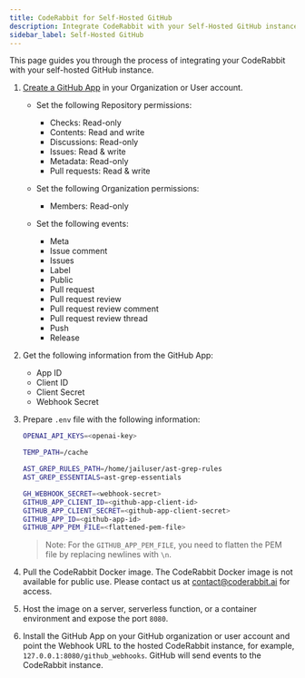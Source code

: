 ```yaml
---
title: CodeRabbit for Self-Hosted GitHub
description: Integrate CodeRabbit with your Self-Hosted GitHub instance.
sidebar_label: Self-Hosted GitHub
---
```


This page guides you through the process of integrating your CodeRabbit with your self-hosted GitHub instance.

1. [Create a GitHub App](https://docs.github.com/en/apps/creating-github-apps/registering-a-github-app/registering-a-github-app) in your Organization or User account.

    - Set the following Repository permissions:
        - Checks: Read-only
        - Contents: Read and write
        - Discussions: Read-only
        - Issues: Read & write
        - Metadata: Read-only
        - Pull requests: Read & write

    - Set the following Organization permissions:
        - Members: Read-only

    - Set the following events:
        - Meta
        - Issue comment
        - Issues
        - Label
        - Public
        - Pull request
        - Pull request review
        - Pull request review comment
        - Pull request review thread
        - Push
        - Release

2. Get the following information from the GitHub App:

    - App ID
    - Client ID
    - Client Secret
    - Webhook Secret

3. Prepare `.env` file with the following information:

    ```bash
    OPENAI_API_KEYS=<openai-key>

    TEMP_PATH=/cache

    AST_GREP_RULES_PATH=/home/jailuser/ast-grep-rules
    AST_GREP_ESSENTIALS=ast-grep-essentials

    GH_WEBHOOK_SECRET=<webhook-secret>
    GITHUB_APP_CLIENT_ID=<github-app-client-id>
    GITHUB_APP_CLIENT_SECRET=<github-app-client-secret>
    GITHUB_APP_ID=<github-app-id>
    GITHUB_APP_PEM_FILE=<flattened-pem-file>
    ```

    > Note: For the `GITHUB_APP_PEM_FILE`, you need to flatten the PEM file by replacing newlines with `\n`.

4. Pull the CodeRabbit Docker image. The CodeRabbit Docker image is not available for public use. Please contact us at <contact@coderabbit.ai> for access.

5. Host the image on a server, serverless function, or a container environment and expose the port `8080`.

6. Install the GitHub App on your GitHub organization or user account and point the Webhook URL to the hosted CodeRabbit instance, for example, `127.0.0.1:8080/github_webhooks`. GitHub will send events to the CodeRabbit instance.
